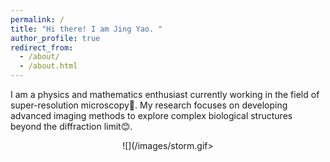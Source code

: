 ```yaml
---
permalink: /
title: "Hi there! I am Jing Yao. "
author_profile: true
redirect_from: 
  - /about/
  - /about.html
---
```

I am a physics and mathematics enthusiast currently working in the field of super-resolution microscopy🔬. My research focuses on developing advanced imaging methods to explore complex biological structures beyond the diffraction limit😊.<br/><center>![](/images/storm.gif><center>
